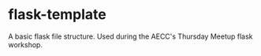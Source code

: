 flask-template
==============

A basic flask file structure. Used during the AECC's Thursday Meetup flask workshop.
